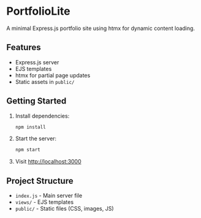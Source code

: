 # PortfolioLite

A minimal Express.js portfolio site using htmx for dynamic content loading.

## Features
- Express.js server
- EJS templates
- htmx for partial page updates
- Static assets in `public/`

## Getting Started

1. Install dependencies:
   ```bash
   npm install
   ```
2. Start the server:
   ```bash
   npm start
   ```
3. Visit [http://localhost:3000](http://localhost:3000)

## Project Structure
- `index.js` - Main server file
- `views/` - EJS templates
- `public/` - Static files (CSS, images, JS)
